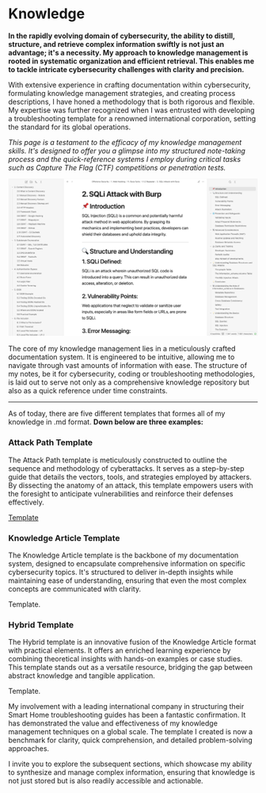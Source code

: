# Knowledge

**In the rapidly evolving domain of cybersecurity, the ability to distill, structure, and retrieve complex information swiftly is not just an advantage; it's a necessity. My approach to knowledge management is rooted in systematic organization and efficient retrieval. This enables me to tackle intricate cybersecurity challenges with clarity and precision.**

With extensive experience in crafting documentation within cybersecurity, formulating knowledge management strategies, and creating process descriptions, I have honed a methodology that is both rigorous and flexible. My expertise was further recognized when I was entrusted with developing a troubleshooting template for a renowned international corporation, setting the standard for its global operations.

*This page is a testament to the efficacy of my knowledge management skills. It's designed to offer you a glimpse into my structured note-taking process and the quick-reference systems I employ during critical tasks such as Capture The Flag (CTF) competitions or penetration tests.*

![Image Alt Text](https://raw.githubusercontent.com/hhkolberg/hhkolberg.github.io/c57fbbed824e71d70e8a6b04456669149f8ba69b/pages/Kmgmt.png)

The core of my knowledge management lies in a meticulously crafted documentation system. It is engineered to be intuitive, allowing me to navigate through vast amounts of information with ease. The structure of my notes, be it for cybersecurity, coding or troubleshooting methodologies, is laid out to serve not only as a comprehensive knowledge repository but also as a quick reference under time constraints. 

--------------

As of today, there are five different templates that formes all of my knowledge in .md format. 
**Down below are three examples:**

### Attack Path Template

The Attack Path template is meticulously constructed to outline the sequence and methodology of cyberattacks. It serves as a step-by-step guide that details the vectors, tools, and strategies employed by attackers. By dissecting the anatomy of an attack, this template empowers users with the foresight to anticipate vulnerabilities and reinforce their defenses effectively.

[Template](https://github.com/hhkolberg/hhkolberg.github.io/blob/f29e60f961b0e79c2962d386a793672c70ded7cc/pages/AttackPath.md)

### Knowledge Article Template

The Knowledge Article template is the backbone of my documentation system, designed to encapsulate comprehensive information on specific cybersecurity topics. It's structured to deliver in-depth insights while maintaining ease of understanding, ensuring that even the most complex concepts are communicated with clarity.

Template.

### Hybrid Template

The Hybrid template is an innovative fusion of the Knowledge Article format with practical elements. It offers an enriched learning experience by combining theoretical insights with hands-on examples or case studies. This template stands out as a versatile resource, bridging the gap between abstract knowledge and tangible application.

Template.

My involvement with a leading international company in structuring their Smart Home troubleshooting guides has been a fantastic confirmation. It has demonstrated the value and effectiveness of my knowledge management techniques on a global scale. The template I created is now a benchmark for clarity, quick comprehension, and detailed problem-solving approaches.

I invite you to explore the subsequent sections, which showcase my ability to synthesize and manage complex information, ensuring that knowledge is not just stored but is also readily accessible and actionable. 
